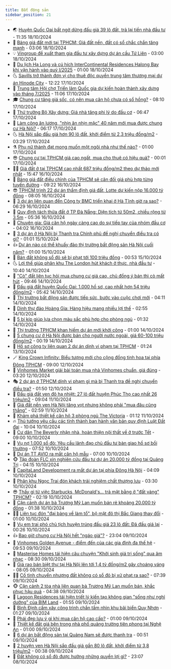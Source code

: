 ```yaml
---
title: Bất động sản
sidebar_position: 21
---
```


<!-- dantri-bat-dong-san:START -->
- 🌏 [Huyện Quốc Oai bất ngờ dừng đấu giá 39 lô đất, trả lại tiền nhà đầu tư](https://dantri.com.vn/bat-dong-san/huyen-quoc-oai-bat-ngo-dung-dau-gia-39-lo-dat-tra-lai-tien-nha-dau-tu-20241018175358495.htm) - 11:35 18/10/2024
- 👹 [Bảng giá đất mới tại TPHCM: Giá đất nền, đất có sổ chắc chắn tăng mạnh](https://dantri.com.vn/bat-dong-san/bang-gia-dat-moi-tai-tphcm-gia-dat-nen-dat-co-so-chac-chan-tang-manh-20241018091313053.htm) - 03:06 18/10/2024
- 💡 [Vingroup đề xuất tham gia đầu tư xây dựng dự án cầu Tứ Liên](https://dantri.com.vn/bat-dong-san/vingroup-de-xuat-tham-gia-dau-tu-xay-dung-du-an-cau-tu-lien-20241018094910711.htm) - 03:00 18/10/2024
- 🌋 [Du lịch Hạ Long và cú hích InterContinental Residences Halong Bay khi vận hành vào quý I/2025](https://dantri.com.vn/bat-dong-san/du-lich-ha-long-va-cu-hich-intercontinental-residences-halong-bay-khi-van-hanh-vao-quy-i2025-20241018073517903.htm) - 01:00 18/10/2024
- 🌜 [Savills trở thành đơn vị cho thuê độc quyền trung tâm thương mại dự án Hinode City](https://dantri.com.vn/bat-dong-san/savills-tro-thanh-don-vi-cho-thue-doc-quyen-trung-tam-thuong-mai-du-an-hinode-city-20241017190949379.htm) - 12:22 17/10/2024
- 💃 [Trung tâm Hội chợ Triển lãm Quốc gia dự kiến hoàn thành xây dựng vào tháng 7/2025](https://dantri.com.vn/bat-dong-san/trung-tam-hoi-cho-trien-lam-quoc-gia-du-kien-hoan-thanh-xay-dung-vao-thang-72025-20241017175349644.htm) - 11:06 17/10/2024
- 🎓 [Chung cư tăng giá sốc, có nên mua căn hộ chưa có sổ hồng?](https://dantri.com.vn/bat-dong-san/chung-cu-tang-gia-soc-co-nen-mua-can-ho-chua-co-so-hong-20241017133815720.htm) - 08:10 17/10/2024
- 🌝 [Thứ trưởng Bộ Xây dựng: Giá nhà tăng phi lý do đầu cơ](https://dantri.com.vn/bat-dong-san/thu-truong-bo-xay-dung-gia-nha-tang-phi-ly-do-dau-co-20241017133244336.htm) - 06:47 17/10/2024
- 🧐 [Làm công ăn lương, &quot;nhịn ăn nhịn mặc&quot; 40 năm mới mua được chung cư Hà Nội?](https://dantri.com.vn/bat-dong-san/lam-cong-an-luong-nhin-an-nhin-mac-40-nam-moi-mua-duoc-chung-cu-ha-noi-20241017121058986.htm) - 06:17 17/10/2024
- 🌜 [Hà Nội sắp đấu giá hơn 90 lô đất, khởi điểm từ 2,3 triệu đồng/m2](https://dantri.com.vn/bat-dong-san/ha-noi-sap-dau-gia-hon-90-lo-dat-khoi-diem-tu-23-trieu-dongm2-20241017021324510.htm) - 03:29 17/10/2024
- ⚗️ [Phụ nữ thành đạt mong muốn một ngôi nhà như thế nào?](https://dantri.com.vn/bat-dong-san/phu-nu-thanh-dat-mong-muon-mot-ngoi-nha-nhu-the-nao-20241016144518759.htm) - 01:00 17/10/2024
- 😎 [Chung cư tại TPHCM giá cao ngất, mua cho thuê có hiệu quả?](https://dantri.com.vn/bat-dong-san/chung-cu-tai-tphcm-gia-cao-ngat-mua-cho-thue-co-hieu-qua-20241016102735956.htm) - 00:01 17/10/2024
- 🧑‍🏫 [Giá đất ở tại TPHCM cao nhất 687 triệu đồng/m2 theo dự thảo mới nhất](https://dantri.com.vn/bat-dong-san/gia-dat-o-tai-tphcm-cao-nhat-687-trieu-dongm2-theo-du-thao-moi-nhat-20241016212440163.htm) - 15:47 16/10/2024
- 💪 [Bảng giá đất điều chỉnh của TPHCM sẽ cân đối giá phù hợp từng tuyến đường](https://dantri.com.vn/bat-dong-san/bang-gia-dat-dieu-chinh-cua-tphcm-se-can-doi-gia-phu-hop-tung-tuyen-duong-20241016160300954.htm) - 09:22 16/10/2024
- 😎 [TPHCM trình 22 dự án thẩm định giá đất, Lotte dự kiến nộp 16.000 tỷ đồng](https://dantri.com.vn/bat-dong-san/tphcm-trinh-22-du-an-tham-dinh-gia-dat-lotte-du-kien-nop-16000-ty-dong-20241016150128380.htm) - 08:05 16/10/2024
- 🧠 [3 dự án liên quan đến Công ty BMC triển khai ở Hà Tĩnh giờ ra sao?](https://dantri.com.vn/bat-dong-san/3-du-an-lien-quan-den-cong-ty-bmc-trien-khai-o-ha-tinh-gio-ra-sao-20241016085359224.htm) - 06:29 16/10/2024
- 🧰 [Quy định tách thửa đất ở TP Đà Nẵng: Diện tích từ 50m2, chiều rộng từ 3,5m](https://dantri.com.vn/bat-dong-san/quy-dinh-tach-thua-dat-o-tp-da-nang-dien-tich-tu-50m2-chieu-rong-tu-35m-20241014145538901.htm) - 05:36 16/10/2024
- 🤩 [Chuyên gia: Giá căn hộ ngày càng cao do sự tiếp tay của nhóm đầu cơ](https://dantri.com.vn/bat-dong-san/chuyen-gia-gia-can-ho-ngay-cang-cao-do-su-tiep-tay-cua-nhom-dau-co-20241016015434714.htm) - 04:02 16/10/2024
- 🦆 [3 dự án ở Hà Nội bị Thanh tra Chính phủ đề nghị chuyển điều tra có gì?](https://dantri.com.vn/bat-dong-san/3-du-an-o-ha-noi-bi-thanh-tra-chinh-phu-de-nghi-chuyen-dieu-tra-co-gi-20241012103023017.htm) - 01:01 15/10/2024
- 👍 [Dự án nào có thể khuấy đảo thị trường bất động sản Hà Nội cuối năm?](https://dantri.com.vn/bat-dong-san/du-an-nao-co-the-khuay-dao-thi-truong-bat-dong-san-ha-noi-cuoi-nam-20241014174836644.htm) - 01:00 15/10/2024
- 🙉 [Bán đất không sổ đỏ sẽ bị phạt tới 100 triệu đồng](https://dantri.com.vn/bat-dong-san/ban-dat-khong-so-do-se-bi-phat-toi-100-trieu-dong-20241015014533829.htm) - 00:53 15/10/2024
- 🌜 [Lợi thế giúp phân khu The London hút khách ở thực, nhà đầu tư](https://dantri.com.vn/bat-dong-san/loi-the-giup-phan-khu-the-london-hut-khach-o-thuc-nha-dau-tu-20241014171637386.htm) - 10:40 14/10/2024
- 🌋 [&quot;Cò&quot; đất liên tục hỏi mua chung cư giá cao, chủ đồng ý bán thì cò mất hút](https://dantri.com.vn/bat-dong-san/co-dat-lien-tuc-hoi-mua-chung-cu-gia-cao-chu-dong-y-ban-thi-co-mat-hut-20241014160302678.htm) - 09:46 14/10/2024
- 🥰 [Đấu giá đất huyện Quốc Oai: 1.000 hồ sơ, cao nhất hơn 54 triệu đồng/m2](https://dantri.com.vn/bat-dong-san/dau-gia-dat-huyen-quoc-oai-1000-ho-so-cao-nhat-hon-54-trieu-dongm2-20241014111342497.htm) - 05:42 14/10/2024
- 💯 [Thị trường bất động sản được tiếp sức, bước vào cuộc chơi mới](https://dantri.com.vn/bat-dong-san/thi-truong-bat-dong-san-duoc-tiep-suc-buoc-vao-cuoc-choi-moi-20241012061727148.htm) - 04:11 14/10/2024
- 🤩 [Dinh thự đảo Hoàng Gia: Hàng hiệu mang nhiều lợi thế](https://dantri.com.vn/bat-dong-san/dinh-thu-dao-hoang-gia-hang-hieu-mang-nhieu-loi-the-20241014093047292.htm) - 02:55 14/10/2024
- 💄 [5 bí kíp giúp lựa chọn màu sắc phù hợp cho phòng ngủ](https://dantri.com.vn/bat-dong-san/5-bi-kip-giup-lua-chon-mau-sac-phu-hop-cho-phong-ngu-20241013204949211.htm) - 01:32 14/10/2024
- 🦍 [Thị trường TPHCM khan hiếm dự án mới khởi công](https://dantri.com.vn/bat-dong-san/thi-truong-tphcm-khan-hiem-du-an-moi-khoi-cong-20241013154251577.htm) - 01:00 14/10/2024
- 🎡 [5 chung cư ở Hà Nội được bán cho người nước ngoài, giá 60-100 triệu đồng/m2](https://dantri.com.vn/bat-dong-san/5-chung-cu-o-ha-noi-duoc-ban-cho-nguoi-nuoc-ngoai-gia-60-100-trieu-dongm2-20241014010929920.htm) - 00:19 14/10/2024
- 🐎 [Hồ sơ công ty liên quan 2 dự án dính vi phạm tại TPHCM](https://dantri.com.vn/bat-dong-san/ho-so-cong-ty-lien-quan-2-du-an-dinh-vi-pham-tai-tphcm-20241012105516048.htm) - 01:24 13/10/2024
- 🪄 [King Crown Infinity: Biểu tượng mới cho cộng đồng tinh hoa tại phía Đông TPHCM](https://dantri.com.vn/bat-dong-san/king-crown-infinity-bieu-tuong-moi-cho-cong-dong-tinh-hoa-tai-phia-dong-tphcm-20241012153904360.htm) - 09:00 12/10/2024
- 💼 [Vinhomes Market giải bài toán mua nhà Vinhomes chuẩn, giá đúng](https://dantri.com.vn/bat-dong-san/vinhomes-market-giai-bai-toan-mua-nha-vinhomes-chuan-gia-dung-20241012093832311.htm) - 03:20 12/10/2024
- 🎭 [2 dự án ở TPHCM dính vi phạm gì mà bị Thanh tra đề nghị chuyển điều tra?](https://dantri.com.vn/bat-dong-san/2-du-an-o-tphcm-dinh-vi-pham-gi-ma-bi-thanh-tra-de-nghi-chuyen-dieu-tra-20241012072438742.htm) - 01:50 12/10/2024
- 🐻 [Đấu giá đất ven đô hạ nhiệt: 27 lô đất huyện Phúc Thọ cao nhất 26 triệu/m2](https://dantri.com.vn/bat-dong-san/dau-gia-dat-ven-do-ha-nhiet-27-lo-dat-huyen-phuc-tho-cao-nhat-26-trieum2-20241011155010036.htm) - 09:04 11/10/2024
- 💃 [Giá đất nền ven Hà Nội tăng vọt nhưng không phải &quot;mua đâu cũng thắng&quot;](https://dantri.com.vn/bat-dong-san/gia-dat-nen-ven-ha-noi-tang-vot-nhung-khong-phai-mua-dau-cung-thang-20241011015106728.htm) - 02:59 11/10/2024
- 🦣 [Khám phá thiết kế căn hộ 3 phòng ngủ The Victoria](https://dantri.com.vn/bat-dong-san/kham-pha-thiet-ke-can-ho-3-phong-ngu-the-victoria-20241011080435437.htm) - 01:12 11/10/2024
- 🔥 [Thủ tướng yêu cầu các tỉnh thành ban hành văn bản quy định Luật Đất đai](https://dantri.com.vn/bat-dong-san/thu-tuong-yeu-cau-cac-tinh-thanh-ban-hanh-van-ban-quy-dinh-luat-dat-dai-20241010164817883.htm) - 10:04 10/10/2024
- 🤩 [Cư dân The Beverly nhận nhà, hoàn thiện nội thất về ở trước Tết](https://dantri.com.vn/bat-dong-san/cu-dan-the-beverly-nhan-nha-hoan-thien-noi-that-ve-o-truoc-tet-20241010144913356.htm) - 09:00 10/10/2024
- 🥳 [Vụ nợ 1.000 sổ đỏ: Yêu cầu lãnh đạo chủ đầu tư bàn giao hồ sơ bồi thường](https://dantri.com.vn/bat-dong-san/vu-no-1000-so-do-yeu-cau-lanh-dao-chu-dau-tu-ban-giao-ho-so-boi-thuong-20241010141749348.htm) - 07:52 10/10/2024
- 🤗 [Dự án TT AVIO ra mắt căn hộ mẫu](https://dantri.com.vn/bat-dong-san/du-an-tt-avio-ra-mat-can-ho-mau-20241010135021216.htm) - 07:00 10/10/2024
- 🐵 [Tập đoàn FLC xin nghiên cứu đầu tư dự án 20.000 tỷ đồng tại Quảng Trị](https://dantri.com.vn/bat-dong-san/tap-doan-flc-xin-nghien-cuu-dau-tu-du-an-20000-ty-dong-tai-quang-tri-20241010081322180.htm) - 04:15 10/10/2024
- 🤖 [CapitaLand Development ra mắt dự án tại phía Đông Hà Nội](https://dantri.com.vn/bat-dong-san/capitaland-development-ra-mat-du-an-tai-phia-dong-ha-noi-20241010105548652.htm) - 04:09 10/10/2024
- 👺 [Phân khu Ngọc Trai đón khách trải nghiệm chất thượng lưu](https://dantri.com.vn/bat-dong-san/phan-khu-ngoc-trai-don-khach-trai-nghiem-chat-thuong-luu-20241010095950227.htm) - 03:30 10/10/2024
- 😎 [Thấy gì từ việc Starbucks, McDonald&#39;s... trả mặt bằng ở &quot;đất vàng&quot; TPHCM?](https://dantri.com.vn/bat-dong-san/thay-gi-tu-viec-starbucks-mcdonalds-tra-mat-bang-o-dat-vang-tphcm-20241010075530008.htm) - 02:19 10/10/2024
- 🤠 [Cận cảnh dự án bà Trương Mỹ Lan muốn bán rẻ khoảng 20.000 tỷ đồng](https://dantri.com.vn/bat-dong-san/can-canh-du-an-ba-truong-my-lan-muon-ban-re-khoang-20000-ty-dong-20241010062545690.htm) - 01:38 10/10/2024
- 👨‍🏫 [Liên tục đón &quot;đại bàng về làm tổ&quot;, bộ mặt đô thị Bắc Giang thay đổi](https://dantri.com.vn/bat-dong-san/lien-tuc-don-dai-bang-ve-lam-to-bo-mat-do-thi-bac-giang-thay-doi-20241009112039156.htm) - 01:00 10/10/2024
- 🧰 [Vụ em trai phó chủ tịch huyện trúng đấu giá 23 lô đất: Đã đấu giá lại](https://dantri.com.vn/bat-dong-san/vu-em-trai-pho-chu-tich-huyen-trung-dau-gia-23-lo-dat-da-dau-gia-lai-20241009075851732.htm) - 00:26 10/10/2024
- 👍 [Bao giờ chung cư Hà Nội hết &quot;ngáo giá&quot;?](https://dantri.com.vn/bat-dong-san/bao-gio-chung-cu-ha-noi-het-ngao-gia-20241009124511110.htm) - 23:04 09/10/2024
- 🌈 [Vinhomes Golden Avenue - điểm đến của các gia đình đa thế hệ](https://dantri.com.vn/bat-dong-san/vinhomes-golden-avenue-diem-den-cua-cac-gia-dinh-da-the-he-20241009161803130.htm) - 09:53 09/10/2024
- 🐲 [Masterise Homes tái hiện câu chuyện &quot;Khởi sinh giá trị sống&quot; qua âm nhạc](https://dantri.com.vn/bat-dong-san/masterise-homes-tai-hien-cau-chuyen-khoi-sinh-gia-tri-song-qua-am-nhac-20241009145231077.htm) - 08:30 09/10/2024
- 💄 [Giá rao bán biệt thự tại Hà Nội lên tới 1,4 tỷ đồng/m2 gây choáng váng](https://dantri.com.vn/bat-dong-san/gia-rao-ban-biet-thu-tai-ha-noi-len-toi-14-ty-dongm2-gay-choang-vang-20241009144543368.htm) - 08:05 09/10/2024
- 👨‍🏫 [Cố tình chuyển nhượng đất không có sổ đỏ bị xử phạt ra sao?](https://dantri.com.vn/bat-dong-san/co-tinh-chuyen-nhuong-dat-khong-co-so-do-bi-xu-phat-ra-sao-20241009113533720.htm) - 07:39 09/10/2024
- 🐵 [Cận cảnh 2 tòa nhà liên quan bà Trương Mỹ Lan muốn bán, khắc phục hậu quả](https://dantri.com.vn/bat-dong-san/can-canh-2-toa-nha-lien-quan-ba-truong-my-lan-muon-ban-khac-phuc-hau-qua-20241008162017692.htm) - 04:38 09/10/2024
- 🎉 [Lagoon Residences tái hiện triết lý kiến tạo không gian &quot;sống như nghỉ dưỡng&quot; của BIM Land](https://dantri.com.vn/bat-dong-san/lagoon-residences-tai-hien-triet-ly-kien-tao-khong-gian-song-nhu-nghi-duong-cua-bim-land-20241009085503437.htm) - 01:55 09/10/2024
- 💫 [Bình Định cấm xây công trình chắn tầm nhìn khu bãi biển Quy Nhơn](https://dantri.com.vn/bat-dong-san/binh-dinh-cam-xay-cong-trinh-chan-tam-nhin-khu-bai-bien-quy-nhon-20241007190253121.htm) - 01:27 09/10/2024
- 🦄 [Phái đẹp lưu ý gì khi mua căn hộ cao cấp?](https://dantri.com.vn/bat-dong-san/phai-dep-luu-y-gi-khi-mua-can-ho-cao-cap-20241009075605673.htm) - 01:00 09/10/2024
- 🌮 [Thiết kế đắt giá bên trong nhà phố quảng trường tiên phong tại Nghệ An](https://dantri.com.vn/bat-dong-san/thiet-ke-dat-gia-ben-trong-nha-pho-quang-truong-tien-phong-tai-nghe-an-20241009072935713.htm) - 01:00 09/10/2024
- 💯 [6 dự án bất động sản tại Quảng Nam sẽ được thanh tra](https://dantri.com.vn/bat-dong-san/6-du-an-bat-dong-san-tai-quang-nam-se-duoc-thanh-tra-20241007083653059.htm) - 00:51 09/10/2024
- 🌊 [2 huyện ven Hà Nội sắp đấu giá gần 80 lô đất, khởi điểm từ 3,8 triệu/m2](https://dantri.com.vn/bat-dong-san/2-huyen-ven-ha-noi-sap-dau-gia-gan-80-lo-dat-khoi-diem-tu-38-trieum2-20241009021618941.htm) - 00:38 09/10/2024
- 🤖 [Đất không có sổ đỏ được hưởng những quyền lợi gì?](https://dantri.com.vn/bat-dong-san/dat-khong-co-so-do-duoc-huong-nhung-quyen-loi-gi-20241008163618314.htm) - 23:07 08/10/2024<!-- dantri-bat-dong-san:END -->

